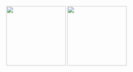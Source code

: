 <div align="center">
<img height = "160em" src="https://github-readme-stats.vercel.app/api?username=ana-developer-beatriz&count_private=true&show_icons=true"/>
<img height = "160em" src ="https://github-readme-stats.vercel.app/api/top-langs/?username=ana-developer-beatriz&layout=compact&langs_count=6"/>
</div>
